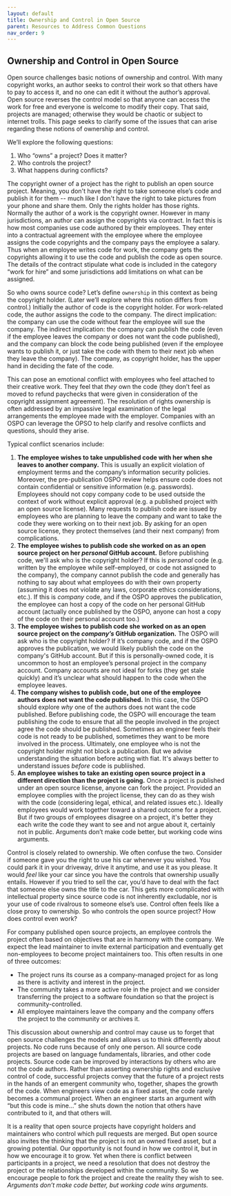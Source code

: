```yaml
---
layout: default
title: Ownership and Control in Open Source
parent: Resources to Address Common Questions
nav_order: 9
---
```


## Ownership and Control in Open Source

Open source challenges basic notions of ownership and control. With many copyright works, an author seeks to control their work so that others have to pay to access it, and no one can edit it without the author’s approval. Open source reverses the control model so that anyone can access the work for free and everyone is welcome to modify their copy. That said, projects are managed; otherwise they would be chaotic or subject to internet trolls. This page seeks to clarify some of the issues that can arise regarding these notions of ownership and control.

We’ll explore the following questions:
1. Who “owns” a project? Does it matter?
1. Who controls the project?
1. What happens during conflicts?

The copyright owner of a project has the right to publish an open source project. Meaning, you don't have the right to take someone else’s code and publish it for them -- much like I don't have the right to take pictures from your phone and share them. Only the rights holder has those rights. Normally the author of a work is the copyright owner. However in many jurisdictions, an author can assign the copyrights via contract. In fact this is how most companies use code authored by their employees. They enter into a contractual agreement with the employee where the employee assigns the code copyrights and the company pays the employee a salary. Thus when an employee writes code for work, the company gets the copyrights allowing it to use the code and publish the code as open source. The details of the contract stipulate what code is included in the category “work for hire” and some jurisdictions add limitations on what can be assigned.

So who owns source code? Let’s define `ownership` in this context as being the copyright holder. (Later we’ll explore where this notion differs from control.) Initially the author of code is the copyright holder. For work-related code, the author assigns the code to the company. The direct implication: the company can use the code without fear the employee will sue the company. The indirect implication: the company can publish the code (even if the employee leaves the company or does not want the code published), and the company can block the code being published (even if the employee wants to publish it, or just take the code with them to their next job when they leave the company). The company, as copyright holder, has the upper hand in deciding the fate of the code.

This can pose an emotional conflict with employees who feel attached to their creative work. They feel that _they_ own the code (they don’t feel as moved to refund paychecks that were given in consideration of the copyright assignment agreement). The resolution of rights ownership is often addressed by an impassive legal examination of the legal arrangements the employee made with the employer. Companies with an OSPO can leverage the OPSO to help clarify and resolve conflicts and questions, should they arise.

Typical conflict scenarios include:
1. **The employee wishes to take unpublished code with her when she leaves to another company.** This is usually an explicit violation of employment terms and the company’s information security policies. Moreover, the pre-publication OSPO review helps ensure code does not contain confidential or sensitive information (e.g. passwords). Employees should not copy company code to be used outside the context of work without explicit approval (e.g. a published project with an open source license). Many requests to publish code are issued by employees who are planning to leave the company and want to take the code they were working on to their next job. By asking for an open source license, they protect themselves (and their next company) from complications.
1. **The employee wishes to publish code she worked on as an open source project on her _personal_ GitHub account.** Before publishing code, we'll ask who is the copyright holder? If this is _personal_ code (e.g. written by the employee while self-employed, or code not assigned to the company), the company cannot publish the code and generally has nothing to say about what employees do with their own property (assuming it does not violate any laws, corporate ethics considerations, etc.). If this is _company_ code, and if the OSPO approves the publication, the employee can host a copy of the code on her personal GitHub account (actually once published by the OSPO, anyone can host a copy of the code on their personal account too.)
1. **The employee wishes to publish code she worked on as an open source project on the _company’s_ GitHub organization.** The OSPO will ask who is the copyright holder? If it’s company code, and if the OSPO approves the publication, we would likely publish the code on the company's GitHub account. But if this is personally-owned code, it is uncommon to host an employee’s personal project in the company account. Company accounts are not ideal for forks (they get stale quickly) and it’s unclear what should happen to the code when the employee leaves. 
1. **The company wishes to publish code, but one of the employee authors does not want the code published.** In this case, the OSPO should explore _why_ one of the authors does not want the code published. Before publishing code, the OSPO will encourage the team publishing the code to ensure that all the people involved in the project agree the code should be published. Sometimes an engineer feels their code is not ready to be published, sometimes they want to be more involved in the process. Ultimately, one employee who is not the copyright holder might not block a publication. But we advise understanding the situation before acting with fiat. It's always better to understand issues _before_ code is publiished.
1. **An employee wishes to take an existing open source project in a different direction than the project is going.** Once a project is published under an open source license, anyone can fork the project. Provided an employee complies with the project license, they can do as they wish with the code (considering legal, ethical, and related issues etc.). Ideally employees would work together toward a shared outcome for a project. But if two groups of employees disagree on a project, it's better they each write the code they want to see and not argue about it, certainly not in public. Arguments don’t make code better, but working code wins arguments. 

Control is closely related to ownership. We often confuse the two. Consider if someone gave you the right to use his car whenever you wished. You could park it in your driveway, drive it anytime, and use it as you please. It would _feel_ like your car since you have the controls that ownership usually entails. However if you tried to sell the car, you’d have to deal with the fact that someone else owns the title to the car. This gets more complicated with intellectual property since source code is not inherently excludable, nor is your use of code rivalrous to someone else’s use. Control often feels like a close proxy to ownership. So who controls the open source project? How does control even work?

For company published open source projects, an employee controls the project often based on objectives that are in harmony with the company. We expect the lead maintainer to invite external participation and eventually get non-employees to become project maintainers too. This often results in one of three outcomes:
* The project runs its course as a company-managed project for as long as there is activity and interest in the project.
* The community takes a more active role in the project and we consider transferring the project to a software foundation so that the project is community-controlled.
* All employee maintainers leave the company and the company offers the project to the community or archives it.

This discussion about ownership and control may cause us to forget that open source challenges the models and allows us to think differently about projects. No code runs because of only one person. All source code projects are based on language fundamentals, libraries, and other code projects. Source code can be improved by interactions by others who are not the code authors. Rather than asserting ownership rights and exclusive control of code, successful projects convey that the future of a project rests in the hands of an emergent community who, together, shapes the growth of the code. When engineers view code as a fixed asset, the code rarely becomes a communal project. When an engineer starts an argument with “but this code is mine…” she shuts down the notion that others have contributed to it, and that others will.

It is a reality that open source projects have copyright holders and maintainers who control which pull requests are merged. But open source also invites the thinking that the project is not an owned fixed asset, but a growing potential. Our opportunity is not found in how we control it, but in how we encourage it to grow. Yet when there is conflict between participants in a project, we need a resolution that does not destroy the project or the relationships developed within the community. So we encourage people to fork the project and create the reality they wish to see. _Arguments don’t make code better, but working code wins arguments._

